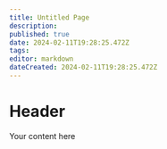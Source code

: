 ```yaml
---
title: Untitled Page
description: 
published: true
date: 2024-02-11T19:28:25.472Z
tags: 
editor: markdown
dateCreated: 2024-02-11T19:28:25.472Z
---
```


# Header
Your content here